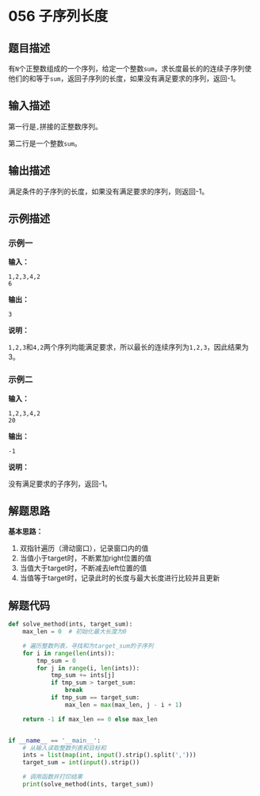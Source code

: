 # 056 子序列长度

## 题目描述

有`N`个正整数组成的一个序列，给定一个整数`sum`，求长度最长的的连续子序列使他们的和等于`sum`，返回子序列的长度，如果没有满足要求的序列，返回-1。

## 输入描述

第一行是`,`拼接的正整数序列。

第二行是一个整数`sum`。

## 输出描述

满足条件的子序列的长度，如果没有满足要求的序列，则返回-1。

## 示例描述

### 示例一

**输入：**

```text
1,2,3,4,2
6
```

**输出：**

```text
3
```

**说明：**

`1,2,3`和`4,2`两个序列均能满足要求，所以最长的连续序列为`1,2,3`，因此结果为3。

### 示例二

**输入：**

```text
1,2,3,4,2
20
```

**输出：**

```text
-1
```

**说明：**

没有满足要求的子序列，返回-1。

## 解题思路

**基本思路：**

1. 双指针遍历（滑动窗口），记录窗口内的值
2. 当值小于target时，不断累加right位置的值
3. 当值大于target时，不断减去left位置的值
4. 当值等于target时，记录此时的长度与最大长度进行比较并且更新

## 解题代码

```python
def solve_method(ints, target_sum):
    max_len = 0  # 初始化最大长度为0

    # 遍历整数列表，寻找和为target_sum的子序列
    for i in range(len(ints)):
        tmp_sum = 0
        for j in range(i, len(ints)):
            tmp_sum += ints[j]
            if tmp_sum > target_sum:
                break
            if tmp_sum == target_sum:
                max_len = max(max_len, j - i + 1)

    return -1 if max_len == 0 else max_len


if __name__ == '__main__':
    # 从输入读取整数列表和目标和
    ints = list(map(int, input().strip().split(',')))
    target_sum = int(input().strip())

    # 调用函数并打印结果
    print(solve_method(ints, target_sum))
```



